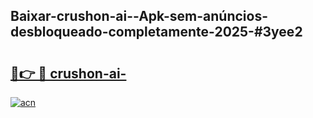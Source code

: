 ## Baixar-crushon-ai--Apk-sem-anúncios-desbloqueado-completamente-2025-#3yee2

# <h2><a href="https://ainizakaria.my?title=crushon-ai-&ref=22M">🔗👉 🔴 crushon-ai-</a></h2>

[![acn](https://github.com/user-attachments/assets/0f9c940e-d8b0-45ae-aac7-cd30a18b3e1c)](https://ainizakaria.my?title=crushon-ai-&ref=22M)


